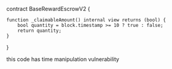 contract BaseRewardEscrowV2 {

    function _claimableAmount() internal view returns (bool) {
        bool quantity = block.timestamp >= 10 ? true : false;
        return quantity;
    }
}


 this code has time manipulation vulnerability